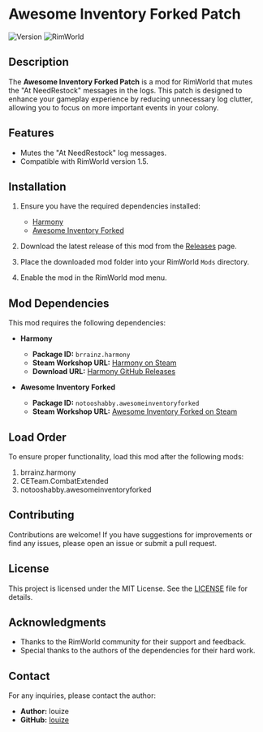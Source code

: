 # Awesome Inventory Forked Patch

![Version](https://img.shields.io/badge/version-1.0-blue.svg) ![RimWorld](https://img.shields.io/badge/RimWorld-1.5-brightgreen.svg)

## Description

The **Awesome Inventory Forked Patch** is a mod for RimWorld that mutes the "At NeedRestock" messages in the logs. This patch is designed to enhance your gameplay experience by reducing unnecessary log clutter, allowing you to focus on more important events in your colony.

## Features

- Mutes the "At NeedRestock" log messages.
- Compatible with RimWorld version 1.5.

## Installation

1. Ensure you have the required dependencies installed:
   - [Harmony](https://github.com/pardeike/HarmonyRimWorld/releases/latest)
   - [Awesome Inventory Forked](https://steamcommunity.com/sharedfiles/filedetails/?id=2669036490)

2. Download the latest release of this mod from the [Releases](https://github.com/louize/AwesomeInventoryForkedPATCH/releases) page.

3. Place the downloaded mod folder into your RimWorld `Mods` directory.

4. Enable the mod in the RimWorld mod menu.

## Mod Dependencies

This mod requires the following dependencies:

- **Harmony**
  - **Package ID:** `brrainz.harmony`
  - **Steam Workshop URL:** [Harmony on Steam](steam://url/CommunityFilePage/2009463077)
  - **Download URL:** [Harmony GitHub Releases](https://github.com/pardeike/HarmonyRimWorld/releases/latest)

- **Awesome Inventory Forked**
  - **Package ID:** `notooshabby.awesomeinventoryforked`
  - **Steam Workshop URL:** [Awesome Inventory Forked on Steam](https://steamcommunity.com/sharedfiles/filedetails/?id=2669036490)

## Load Order

To ensure proper functionality, load this mod after the following mods:

1. brrainz.harmony
2. CETeam.CombatExtended
3. notooshabby.awesomeinventoryforked

## Contributing

Contributions are welcome! If you have suggestions for improvements or find any issues, please open an issue or submit a pull request.

## License

This project is licensed under the MIT License. See the [LICENSE](LICENSE) file for details.

## Acknowledgments

- Thanks to the RimWorld community for their support and feedback.
- Special thanks to the authors of the dependencies for their hard work.

## Contact

For any inquiries, please contact the author:

- **Author:** louize
- **GitHub:** [louize](https://github.com/louize)
